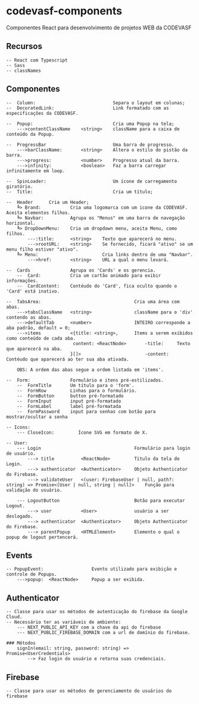 # codevasf-components
Componentes React para desenvolvimento de projetos WEB da CODEVASF

## Recursos
    -- React com Typescript 
    -- Sass 
    -- classNames

## Componentes
    --  Column:                             Separa o layout em colunas;
    --  DecoratedLink:                      Link formatado com as especificações da CODEVASF.
   
    --  Popup:                              Cria uma Popup na tela;
        --->contentClassName    <string>    className para a caixa de conteúdo da Popup.
    
    --  ProgressBar                         Uma barra de progresso.
        --->barClassName:       <string>    Altera o estilo do pistão da barra.
        --->progress:           <number>    Progresso atual da barra.
        --->infinity:           <boolean>   Faz a barra carregar infinitamente em loop.
    
    --  SpinLoader:                         Um ícone de carregamento giratório.
    --  Title:                              Cria um título;
    
    --  Header      Cria um Header;
        ╚> Brand:           Cria uma logomarca com um icone da CODEVASF. Aceita elementos filhos.
        ╚> Navbar:          Agrupa os "Menus" em uma barra de navegação horizontal.
        ╚> DropDownMenu:    Cria um dropdown menu, aceita Menu, como filhos.
            ---:title:      <string>    Texto que aparecerá no menu.
            --->rootURL:    <string>    Se fornecido, ficará "ativo" se um menu filho estiver "ativo".
        ╚> Menu:                        Cria links dentro de uma "Navbar".
            --->href:       <string>    URL a qual o menu levará.

    --  Cards               Agrupa os 'Cards' e os gerencia.
        --  Card:           Cria um cartão animado para exibir informações.  
        --  CardContent:    Contéudo do 'Card', fica oculto quando o 'Card' está inativo.
    
    --  TabsArea:                                   Cria uma área com abas.
        --->tabsClassName   <string>                className para o 'div' contendo as abas.
        --->defaultTab      <number>                INTEIRO corresponde a aba padrão, default = 0;
        --->items           <{title: <string>,      Items a serem exibidos como conteúdo de cada aba.
                             content: <ReactNode>       -title:     Texto que aparecerá na aba.
                            }[]>                        -content:   Contéudo que aparecerá ao ter sua aba ativada.
        
        OBS: A ordem das abas segue a ordem listada em 'items'.
    
    --  Form:               Formulário e itens pré-estilizados.
        --  FormTitle       Um título para o 'form'.
        --  FormRow         Linhas para o formulário.    
        --  FormButton      button pré-formatado
        --  FormInput       input pré-formatado
        --  FormLabel       label pré-formatada
        --  FormPassword    input para senhas com botão para mostrar/ocultar a senha
    
    -- Icons:
        --- CloseIcon:         Ícone SVG em formato de X.
    
    -- User:
        --- Login                                   Formulário para login de usuário.
            ---> title          <ReactNode>         Titulo da tela de Login.
            ---> authenticator  <Authenticator>     Objeto Authenticator do Firebase.
            ---> validateUser   <(user: FirebaseUser | null, path?: string) => Promise<[User | null, string | null]>    Função para validação do usuário.
        
        --- LogoutButton                            Botão para executar Logout.
            ---> user           <User>              usuário a ser deslogado.
            ---> authenticator  <Authenticator>     Objeto Authenticator do Firebase.
            ---> parentPopup    <HTMLElement>       Elemento o qual o popup de logout pertencerá.
            
## Events
    -- PopupEvent:                  Evento utilizado para exibição e controle de Popups.
        --->popup:  <ReactNode>     Popup a ser exibida. 

## Authenticator
    -- Classe para usar os métodos de autenticação do firebase da Google Cloud.
    -- Necessário ter as variáveis de ambiente:
        --- NEXT_PUBLIC_API_KEY com a chave da api do firebase
        --- NEXT_PUBLIC_FIREBASE_DOMAIN com a url de domínio do firebase.

    ### Métodos
        signIn(email: string, password: string) => Promise<UserCredentials>
            --> Faz login do usuário e retorna suas credenciais.

## Firebase 
    -- Classe para usar os métodos de gerenciamento de usuários do firebase
 